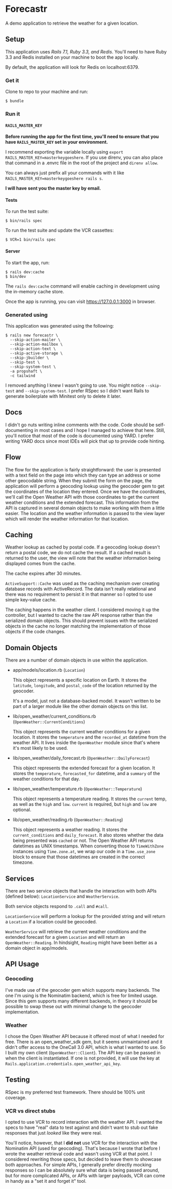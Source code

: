 # Forecastr
A demo application to retrieve the weather for a given location.

## Setup
This application uses *Rails 7.1, Ruby 3.3, and Redis*. You'll need to have Ruby 3.3 and Redis installed on your machine to boot the app locally.

By default, the application will look for Redis on localhost:6379.

### Get it
Clone to repo to your machine and run:
```console
$ bundle
```

### Run it
#### `RAILS_MASTER_KEY`

**Before running the app for the first time, you'll need to ensure that you have `RAILS_MASTER_KEY` set in your environment.** 

I recommend exporting the variable locally using `export RAILS_MASTER_KEY=masterkeygoeshere`. If you use direnv, you can also place that command in a .envrc file in the root of the project and `direnv allow`.

You can always just prefix all your commands with it like `RAILS_MASTER_KEY=masterkeygoeshere rails s`.

**I will have sent you the master key by email.**

#### Tests
To run the test suite:
```console
$ bin/rails spec
```

To run the test suite and update the VCR cassettes:
```console
$ VCR=1 bin/rails spec
```

#### Server
To start the app, run:
```console
$ rails dev:cache
$ bin/dev
```

The `rails dev:cache` command will enable caching in development using the in-memory cache store.

Once the app is running, you can visit https://127.0.0.1:3000 in browser.

### Generated using
This application was generated using the following:
```console
$ rails new forecastr \
  --skip-action-mailer \
  --skip-action-mailbox \
  --skip-action-text \
  --skip-active-storage \
  --skip-jbuilder \
  --skip-test \
  --skip-system-test \
  -a propshaft \
  -c tailwind
```

I removed anything I knew I wasn't going to use. You might notice `--skip-test` and `--skip-system-test`. I prefer RSpec so I didn't want Rails to generate boilerplate with Minitest only to delete it later.

## Docs

I didn't go nuts writing inline comments with the code. Code should be self-documenting in most cases and I hope I managed to achieve that here. Still, you'll notice that most of the code is documented using YARD. I prefer writing YARD docs since most IDEs will pick that up to provide code hinting.

## Flow

The flow for the application is fairly straightforward: the user is presented with a text field on the page into which they can type an address or some other geocodable string. When they submit the form on the page, the application will perform a geocoding lookup using the geocoder gem to get the coordinates of the location they entered. Once we have the coordinates, we'll call the Open Weather API with those coordinates to get the current weather conditions and the extended forecast. This information from the API is captured in several domain objects to make working with them a little easier. The location and the weather information is passed to the view layer which will render the weather information for that location.

## Caching

Weather lookup as cached by postal code. If a geocoding lookup doesn't return a postal code, we do not cache the result. If a cached result is returned to the user, the view will note that the weather information being displayed comes from the cache.

The cache expires after 30 minutes.

`ActiveSupport::Cache` was used as the caching mechanism over creating database records with ActiveRecord. The data isn't really relational and there was no requirement to persist it in that manner so I opted to use simple key-value cache.

The caching happens in the weather client. I considered moving it up the controller, but I wanted to cache the raw API response rather than the serialized domain objects. This should prevent issues with the serialized objects in the cache no longer matching the implementation of those objects if the code changes.

## Domain Objects

There are a number of domain objects in use within the application.

* app/models/location.rb (`Location`)

  This object represents a specific location on Earth. It stores the `latitude`, `longitude`, and `postal_code` of the location returned by the geocoder.

  It's a model, just not a database-backed model. It wasn't written to be part of a larger module like the other domain objects on this list.

* lib/open_weather/current_conditions.rb (`OpenWeather::CurrentConditions`)

  This object represents the current weather conditions for a given location. It stores the `temperature` and the `recorded_at` datetime from the weather API. It lives inside the `OpenWeather` module since that's where it's most likely to be used.

* lib/open_weather/daily_forecast.rb (`OpenWeather::DailyForecast`)

  This object represents the extended forecast for a given location. It stores the `temperature`, `forecasted_for` datetime, and a `summary` of the weather conditions for that day.

* lib/open_weather/temperature.rb (`OpenWeather::Temperature`)

  This object represents a temperature reading. It stores the `current` temp, as well as the `high` and `low`. `current` is required, but `high` and `low` are optional.

* lib/open_weather/reading.rb (`OpenWeather::Reading`)

  This object represents a weather reading. It stores the `current_conditions` and `daily_forecast`. It also stores whether the data being presented was `cached` or not. The Open Weather API returns datetimes as UNIX timestamps. When converting those to `TimeWithZone` instances using `Time.zone.at`, we wrap our code in a `Time.use_zone` block to ensure that those datetimes are created in the correct timezone.

## Services

There are two service objects that handle the interaction with both APIs (defined below): `LocationService` and `WeatherService`.

Both service objects respond to `.call` and `#call`.

`LocationService` will perform a lookup for the provided string and will return a `Location` if a location could be geocoded.

`WeatherService` will retrieve the current weather conditions and the extended forecast for a given `Location` and will return an `OpenWeather::Reading`. In hindsight, `Reading` might have been better as a domain object in app/models.

## API Usage

### Geocoding

I've made use of the geocoder gem which supports many backends. The one I'm using is the Nominatim backend, which is free for limited usage. Since this gem supports many different backends, in theory it should be possible to swap these out with minimal change to the geocoder implementation.

### Weather

I chose the Open Weather API because it offered most of what I needed for free. There is an open_weather_sdk gem, but it seems unmaintained and it didn't offer access to the OneCall 3.0 API, which is what I wanted to use. So I built my own client (`OpenWeather::Client`). The API key can be passed in when the client is instantiated. If one is not provided, it will use the key at `Rails.application.credentials.open_weather_api_key`.

## Testing

RSpec is my preferred test framework. There should be 100% unit coverage.

### VCR vs direct stubs

I opted to use VCR to record interaction with the weather API. I wanted the specs to have "real" data to test against and didn't want to stub out fake responses that just _looked_ like they were real.

You'll notice, however, that I **did not** use VCR for the interaction with the Nominatim API (used for geocoding). That's because I wrote that before I wrote the weather retrieval code and wasn't using VCR at that point. I considered rewriting those specs, but decided to leave them to showcase both approaches. For simple APIs, I generally prefer directly mocking responses so I can be absolutely sure what data is being passed around, but for more complicated APIs, or APIs with larger payloads, VCR can come in handy as a "set it and forget it" tool.
